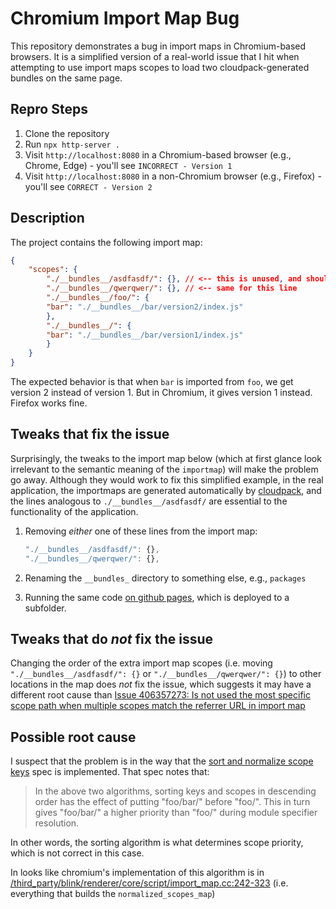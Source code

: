 # Chromium Import Map Bug

This repository demonstrates a bug in import maps in Chromium-based browsers. It is a simplified version of a real-world issue that I hit when attempting to use import maps scopes to load two cloudpack-generated bundles on the same page.

## Repro Steps

1. Clone the repository
2. Run `npx http-server .`
3. Visit `http://localhost:8080` in a Chromium-based browser (e.g., Chrome, Edge) - you'll see `INCORRECT - Version 1`
4. Visit `http://localhost:8080` in a non-Chromium browser (e.g., Firefox) - you'll see `CORRECT - Version 2`

## Description

The project contains the following import map:

```json
{
    "scopes": {
        "./__bundles__/asdfasdf/": {}, // <-- this is unused, and should be ignored, but it somehow causes things to blow up.
        "./__bundles__/qwerqwer/": {}, // <-- same for this line
        "./__bundles__/foo/": {
        "bar": "./__bundles__/bar/version2/index.js"
        },
        "./__bundles__/": {
        "bar": "./__bundles__/bar/version1/index.js"
        }
    }
}
```

The expected behavior is that when `bar` is imported from `foo`, we get version 2 instead of version 1. But in Chromium, it gives version 1 instead. Firefox works fine.

## Tweaks that fix the issue

Surprisingly, the tweaks to the import map below (which at first glance look irrelevant to the semantic meaning of the `importmap`) will make the problem go away. Although they would work to fix this simplified example, in the real application, the importmaps are generated automatically by [cloudpack](https://github.com/microsoft/cloudpack), and the lines analogous to `./__bundles__/asdfasdf/` are essential to the functionality of the application.

1. Removing _either_ one of these lines from the import map:

    ```js
    "./__bundles__/asdfasdf/": {},
    "./__bundles__/qwerqwer/": {},
    ```

2. Renaming the `__bundles_` directory to something else, e.g., `packages`
3. Running the same code [on github pages](https://astegmaier.github.io/playground-import-maps/), which is deployed to a subfolder.

## Tweaks that do _not_ fix the issue

Changing the order of the extra import map scopes (i.e. moving `"./__bundles__/asdfasdf/": {}` or `"./__bundles__/qwerqwer/": {}`) to other locations in the map does _not_ fix the issue, which suggests it may have a different root cause than [Issue 406357273: Is not used the most specific scope path when multiple scopes match the referrer URL in import map](https://issues.chromium.org/issues/406357273)

## Possible root cause

I suspect that the problem is in the way that the [sort and normalize scope keys](https://html.spec.whatwg.org/multipage/webappapis.html#sorting-and-normalizing-scopes) spec is implemented. That spec notes that:

> In the above two algorithms, sorting keys and scopes in descending order has the effect of putting "foo/bar/" before "foo/". This in turn gives "foo/bar/" a higher priority than "foo/" during module specifier resolution.

In other words, the sorting algorithm is what determines scope priority, which is not correct in this case.

In looks like chromium's implementation of this algorithm is in [/third_party/blink/renderer/core/script/import_map.cc:242-323](https://chromium.googlesource.com/chromium/src/+blame/refs/heads/main/third_party/blink/renderer/core/script/import_map.cc#242) (i.e. everything that builds the `normalized_scopes_map`)
